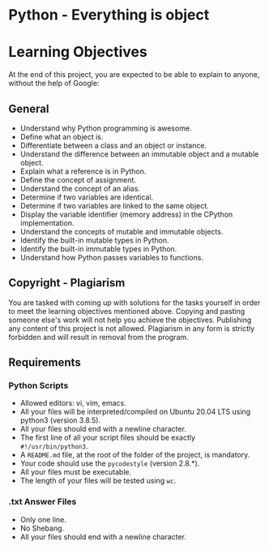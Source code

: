 # Python - Everything is object

# Learning Objectives

At the end of this project, you are expected to be able to explain to anyone, without the help of Google:

## General

- Understand why Python programming is awesome.
- Define what an object is.
- Differentiate between a class and an object or instance.
- Understand the difference between an immutable object and a mutable object.
- Explain what a reference is in Python.
- Define the concept of assignment.
- Understand the concept of an alias.
- Determine if two variables are identical.
- Determine if two variables are linked to the same object.
- Display the variable identifier (memory address) in the CPython implementation.
- Understand the concepts of mutable and immutable objects.
- Identify the built-in mutable types in Python.
- Identify the built-in immutable types in Python.
- Understand how Python passes variables to functions.

## Copyright - Plagiarism

You are tasked with coming up with solutions for the tasks yourself in order to meet the learning objectives mentioned above. Copying and pasting someone else's work will not help you achieve the objectives. Publishing any content of this project is not allowed. Plagiarism in any form is strictly forbidden and will result in removal from the program.

## Requirements

### Python Scripts

- Allowed editors: vi, vim, emacs.
- All your files will be interpreted/compiled on Ubuntu 20.04 LTS using python3 (version 3.8.5).
- All your files should end with a newline character.
- The first line of all your script files should be exactly `#!/usr/bin/python3`.
- A `README.md` file, at the root of the folder of the project, is mandatory.
- Your code should use the `pycodestyle` (version 2.8.\*).
- All your files must be executable.
- The length of your files will be tested using `wc`.

### .txt Answer Files

- Only one line.
- No Shebang.
- All your files should end with a newline character.
